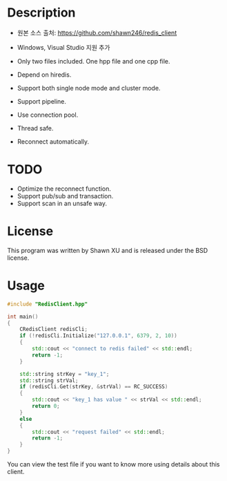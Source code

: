# Description
- 원본 소스 출처: https://github.com/shawn246/redis_client
- Windows, Visual Studio 지원 추가

- Only two files included. One hpp file and one cpp file.
- Depend on hiredis.
- Support both single node mode and cluster mode.
- Support pipeline.
- Use connection pool.
- Thread safe.
- Reconnect automatically.
    
    
# TODO
- Optimize the reconnect function.
- Support pub/sub and transaction.
- Support scan in an unsafe way.
  
  
# License
This program was written by Shawn XU and is released under the BSD license.
  
  
# Usage
```c++
#include "RedisClient.hpp"

int main()
{
    CRedisClient redisCli;
    if (!redisCli.Initialize("127.0.0.1", 6379, 2, 10))
    {
        std::cout << "connect to redis failed" << std::endl;
        return -1;
    }

    std::string strKey = "key_1";
    std::string strVal;
    if (redisCli.Get(strKey, &strVal) == RC_SUCCESS)
    {
        std::cout << "key_1 has value " << strVal << std::endl;
        return 0;
    }
    else
    {
        std::cout << "request failed" << std::endl;
        return -1;
    }
}
```
  
You can view the test file if you want to know more using details about this client.



